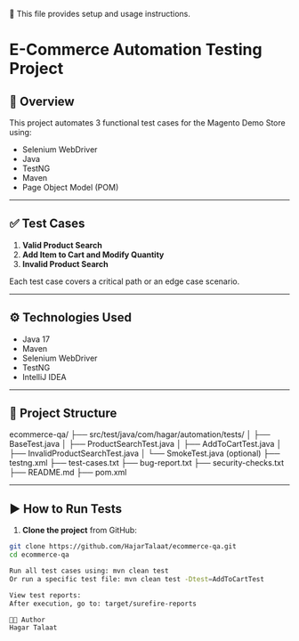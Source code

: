 📄 This file provides setup and usage instructions.

# E-Commerce Automation Testing Project

## 📌 Overview
This project automates 3 functional test cases for the Magento Demo Store using:
- Selenium WebDriver
- Java
- TestNG
- Maven
- Page Object Model (POM)

---

## ✅ Test Cases
1. **Valid Product Search**
2. **Add Item to Cart and Modify Quantity**
3. **Invalid Product Search**

Each test case covers a critical path or an edge case scenario.

---

## ⚙️ Technologies Used
- Java 17
- Maven
- Selenium WebDriver
- TestNG
- IntelliJ IDEA

---

## 📁 Project Structure
ecommerce-qa/
├── src/test/java/com/hagar/automation/tests/
│ ├── BaseTest.java
│ ├── ProductSearchTest.java
│ ├── AddToCartTest.java
│ ├── InvalidProductSearchTest.java
│ └── SmokeTest.java (optional)
├── testng.xml
├── test-cases.txt
├── bug-report.txt
├── security-checks.txt
├── README.md
├── pom.xml


---

## ▶️ How to Run Tests

1. **Clone the project** from GitHub:

```bash
git clone https://github.com/HajarTalaat/ecommerce-qa.git
cd ecommerce-qa

Run all test cases using: mvn clean test
Or run a specific test file: mvn clean test -Dtest=AddToCartTest

View test reports:
After execution, go to: target/surefire-reports

👩‍💻 Author
Hagar Talaat


